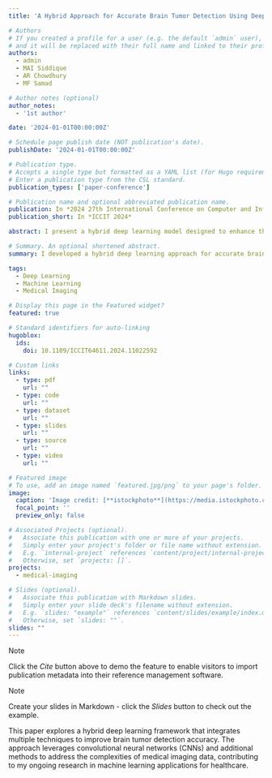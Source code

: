 ```yaml
---
title: 'A Hybrid Approach for Accurate Brain Tumor Detection Using Deep Learning Techniques'

# Authors
# If you created a profile for a user (e.g. the default `admin` user), write the username (folder name) here
# and it will be replaced with their full name and linked to their profile.
authors:
  - admin
  - MAI Siddique
  - AR Chowdhury
  - MF Samad

# Author notes (optional)
author_notes:
  - '1st author'

date: '2024-01-01T00:00:00Z'

# Schedule page publish date (NOT publication's date).
publishDate: '2024-01-01T00:00:00Z'

# Publication type.
# Accepts a single type but formatted as a YAML list (for Hugo requirements).
# Enter a publication type from the CSL standard.
publication_types: ['paper-conference']

# Publication name and optional abbreviated publication name.
publication: In *2024 27th International Conference on Computer and Information Technology (ICCIT)*
publication_short: In *ICCIT 2024*

abstract: I present a hybrid deep learning model designed to enhance the accuracy of brain tumor detection, combining innovative techniques to address challenges in medical imaging. This work was presented at ICCIT 2024, showcasing my focus on applying machine learning to healthcare solutions.

# Summary. An optional shortened abstract.
summary: I developed a hybrid deep learning approach for accurate brain tumor detection, presented at ICCIT 2024.

tags:
  - Deep Learning
  - Machine Learning
  - Medical Imaging

# Display this page in the Featured widget?
featured: true

# Standard identifiers for auto-linking
hugoblox:
  ids:
    doi: 10.1109/ICCIT64611.2024.11022592

# Custom links
links:
  - type: pdf
    url: ""
  - type: code
    url: ""
  - type: dataset
    url: ""
  - type: slides
    url: ""
  - type: source
    url: ""
  - type: video
    url: ""

# Featured image
# To use, add an image named `featured.jpg/png` to your page's folder.
image:
  caption: 'Image credit: [**istockphoto**](https://media.istockphoto.com/id/1074166486/photo/in-control-room-doctor-and-radiologist-discuss-diagnosis-while-watching-procedure-and.jpg?s=612x612&w=0&k=20&c=tOHpWl88p69oPKPsJMAHMwW7im6yzF3lfZT8wSJj7t8=)'
  focal_point: ''
  preview_only: false

# Associated Projects (optional).
#   Associate this publication with one or more of your projects.
#   Simply enter your project's folder or file name without extension.
#   E.g. `internal-project` references `content/project/internal-project/index.md`.
#   Otherwise, set `projects: []`.
projects:
  - medical-imaging

# Slides (optional).
#   Associate this publication with Markdown slides.
#   Simply enter your slide deck's filename without extension.
#   E.g. `slides: "example"` references `content/slides/example/index.md`.
#   Otherwise, set `slides: ""`.
slides: ""
---
```


> [!NOTE]
> Click the _Cite_ button above to demo the feature to enable visitors to import publication metadata into their reference management software.

> [!NOTE]
> Create your slides in Markdown - click the _Slides_ button to check out the example.

This paper explores a hybrid deep learning framework that integrates multiple techniques to improve brain tumor detection accuracy. The approach leverages convolutional neural networks (CNNs) and additional methods to address the complexities of medical imaging data, contributing to my ongoing research in machine learning applications for healthcare.